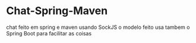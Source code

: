 # Chat-Spring-Maven
chat feito em spring e maven usando SockJS
o modelo feito usa tambem o Spring Boot para facilitar as coisas
